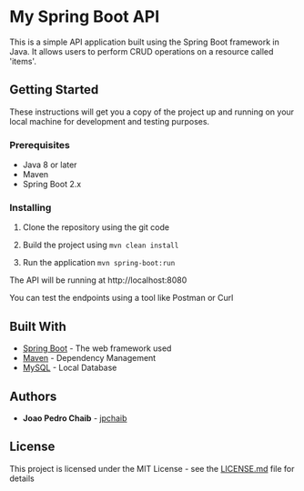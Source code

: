 # My Spring Boot API

This is a simple API application built using the Spring Boot framework in Java. It allows users to perform CRUD operations on a resource called 'items'.

## Getting Started

These instructions will get you a copy of the project up and running on your local machine for development and testing purposes.

### Prerequisites

- Java 8 or later
- Maven
- Spring Boot 2.x

### Installing

1. Clone the repository using the git code

2. Build the project using `mvn clean install`

3. Run the application `mvn spring-boot:run`

The API will be running at http://localhost:8080

You can test the endpoints using a tool like Postman or Curl

## Built With

* [Spring Boot](https://spring.io/projects/spring-boot) - The web framework used
* [Maven](https://maven.apache.org/) - Dependency Management 
* [MySQL](https://www.mysql.com/) - Local Database

## Authors

* **Joao Pedro Chaib** - [jpchaib](https://github.com/jpchaib)

## License

This project is licensed under the MIT License - see the [LICENSE.md](LICENSE.md) file for details
  
